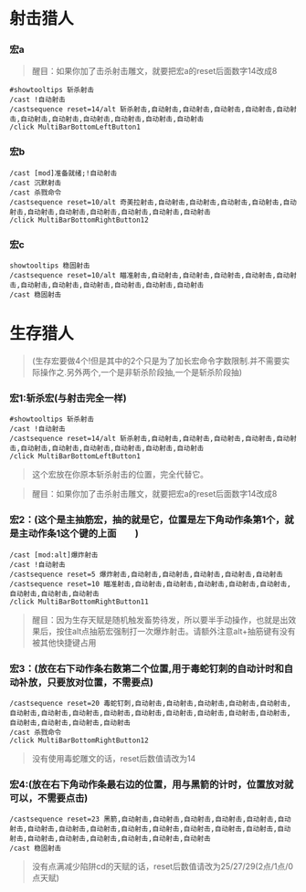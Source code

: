 # 射击猎人

### 宏a

> 醒目：如果你加了击杀射击雕文，就要把宏a的reset后面数字14改成8
    
	#showtooltips 斩杀射击
    /cast !自动射击
    /castsequence reset=14/alt 斩杀射击,自动射击,自动射击,自动射击,自动射击,自动射击,自动射击,自动射击,自动射击,自动射击,自动射击,自动射击
    /click MultiBarBottomLeftButton1
    
### 宏b

	/cast [mod]准备就绪;!自动射击
	/cast 沉默射击
	/cast 杀戮命令
	/castsequence reset=10/alt 奇美拉射击,自动射击,自动射击,自动射击,自动射击,自动射击,自动射击,自动射击,自动射击,自动射击,自动射击,自动射击
	/click MultiBarBottomRightButton12

### 宏c

	showtooltips 稳固射击
	/castsequence reset=10/alt 瞄准射击,自动射击,自动射击,自动射击,自动射击,自动射击,自动射击,自动射击,自动射击,自动射击,自动射击,自动射击
	/cast 稳固射击

# 生存猎人

> (生存宏要做4个!但是其中的2个只是为了加长宏命令字数限制.并不需要实际操作之.另外两个,一个是非斩杀阶段抽,一个是斩杀阶段抽)

### 宏1:斩杀宏(与射击完全一样)

	#showtooltips 斩杀射击
	/cast !自动射击
	/castsequence reset=14/alt 斩杀射击,自动射击,自动射击,自动射击,自动射击,自动射击,自动射击,自动射击,自动射击,自动射击,自动射击,自动射击
	/click MultiBarBottomLeftButton1

> 这个宏放在你原本斩杀射击的位置，完全代替它。

> 醒目：如果你加了击杀射击雕文，就要把宏a的reset后面数字14改成8

### 宏2：(这个是主抽筋宏，抽的就是它，位置是左下角动作条第1个，就是主动作条1这个键的上面  )  

	/cast [mod:alt]爆炸射击
	/cast !自动射击
	/castsequence reset=5 爆炸射击,自动射击,自动射击,自动射击,自动射击,自动射击
	/castsequence reset=10 瞄准射击,自动射击,自动射击,自动射击,自动射击,自动射击,自动射击,自动射击,自动射击
	/click MultiBarBottomRightButton11

> 醒目：因为生存天赋是随机触发畜势待发，所以要半手动操作，也就是出效果后，按住alt点抽筋宏强制打一次爆炸射击。请额外注意alt+抽筋键有没有被其他快捷键占用

### 宏3：(放在右下动作条右数第二个位置,用于毒蛇钉刺的自动计时和自动补放，只要放对位置，不需要点)

	/castsequence reset=20 毒蛇钉刺,自动射击,自动射击,自动射击,自动射击,自动射击,自动射击,自动射击,自动射击,自动射击,自动射击,自动射击,自动射击,自动射击,自动射击,自动射击,自动射击,自动射击,自动射击
	/cast 杀戮命令
	/click MultiBarBottomRightButton12

> 没有使用毒蛇雕文的话，reset后数值请改为14

### 宏4:(放在右下角动作条最右边的位置，用与黑箭的计时，位置放对就可以，不需要点击)

	/castsequence reset=23 黑箭,自动射击,自动射击,自动射击,自动射击,自动射击,自动射击,自动射击,自动射击,自动射击,自动射击,自动射击,自动射击,自动射击,自动射击,自动射击,自动射击,自动射击,自动射击,自动射击,自动射击,自动射击
	/cast 稳固射击

> 没有点满减少陷阱cd的天赋的话，reset后数值请改为25/27/29(2点/1点/0点天赋)
